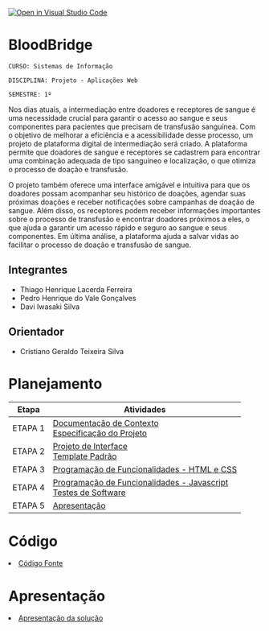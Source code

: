 [![Open in Visual Studio Code](https://classroom.github.com/assets/open-in-vscode-c66648af7eb3fe8bc4f294546bfd86ef473780cde1dea487d3c4ff354943c9ae.svg)](https://classroom.github.com/online_ide?assignment_repo_id=10651518&assignment_repo_type=AssignmentRepo)
# BloodBridge

`CURSO: Sistemas de Informação`

`DISCIPLINA: Projeto - Aplicações Web`

`SEMESTRE: 1º`

Nos dias atuais, a intermediação entre doadores e receptores de sangue é uma necessidade crucial para garantir o acesso ao sangue e seus componentes para pacientes que precisam de transfusão sanguínea. Com o objetivo de melhorar a eficiência e a acessibilidade desse processo, um projeto de plataforma digital de intermediação será criado. A plataforma permite que doadores de sangue e receptores se cadastrem para encontrar uma combinação adequada de tipo sanguíneo e localização, o que otimiza o processo de doação e transfusão.

O projeto também oferece uma interface amigável e intuitiva para que os doadores possam acompanhar seu histórico de doações, agendar suas próximas doações e receber notificações sobre campanhas de doação de sangue. Além disso, os receptores podem receber informações importantes sobre o processo de transfusão e encontrar doadores próximos a eles, o que ajuda a garantir um acesso rápido e seguro ao sangue e seus componentes. Em última análise, a plataforma ajuda a salvar vidas ao facilitar o processo de doação e transfusão de sangue.

## Integrantes

* Thiago Henrique Lacerda Ferreira
* Pedro Henrique do Vale Gonçalves
* Davi Iwasaki Silva

## Orientador

* Cristiano Geraldo Teixeira Silva

# Planejamento

| Etapa         | Atividades |
|  :----:   | ----------- |
| ETAPA 1         |[Documentação de Contexto](docs/context.md) <br> [Especificação do Projeto](docs/especification.md) |
| ETAPA 2         |[Projeto de Interface](docs/interface.md) <br> [Template Padrão](docs/template.md) |
| ETAPA 3         |[Programação de Funcionalidades - HTML e CSS](docs/development.md) |
| ETAPA 4        |[Programação de Funcionalidades - Javascript](docs/development.md) <br> [Testes de Software ](docs/tests.md) |
| ETAPA 5         | [Apresentação](presentation/README.md) |

# Código

<li><a href="src/README.md"> Código Fonte</a></li>

# Apresentação

<li><a href="presentation/README.md"> Apresentação da solução</a></li>
